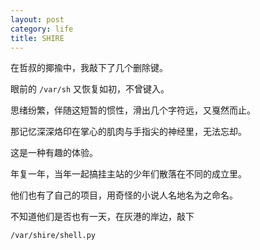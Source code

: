 ```yaml
---
layout: post
category: life
title: SHIRE
---
```


在哲叔的揶揄中，我敲下了几个删除键。

眼前的 `/var/sh` 又恢复如初，不曾键入。

思绪纷繁，伴随这短暂的惯性，滑出几个字符远，又戛然而止。

那记忆深深烙印在掌心的肌肉与手指尖的神经里，无法忘却。

这是一种有趣的体验。

年复一年，当年一起搞挂主站的少年们散落在不同的成立里。

他们也有了自己的项目，用奇怪的小说人名地名为之命名。

不知道他们是否也有一天，在灰港的岸边，敲下

`/var/shire/shell.py`
